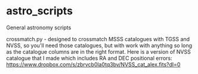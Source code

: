 # astro_scripts
General astronomy scripts

crossmatch.py - designed to crossmatch MSSS catalogues with TGSS and NVSS, so you'll need those catalogues, but with work with anything so long as the catalogue columns are in the right format. Here is a version of NVSS catalogue that I made which includes RA and DEC positional errors: https://www.dropbox.com/s/zbrvcb0la0tq3bv/NVSS_cat_alex.fits?dl=0

